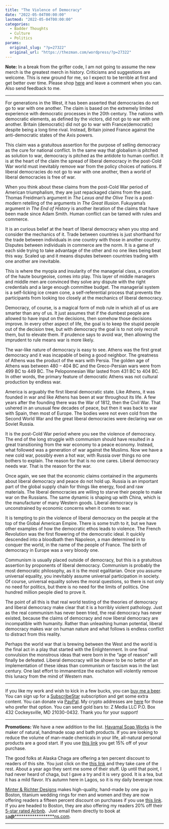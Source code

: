 ```yaml
---
title: "The Violence of Democracy"
date: "2022-05-04T00:00:00"
lastmod: "2022-05-04T00:00:00"
categories:
  - Badder Thoughts
  - Culture
  - Politics
params:
  original_slug: "?p=27322"
  original_url: "https://thezman.com/wordpress/?p=27322"
---
```


**Note:** In a break from the grifter code, I am not going to assume the
new merch is the greatest merch in history. Criticisms and suggestions
are welcome. This is new ground for me, so I expect to be terrible at
first and get better over time. Please shop
<a href="https://libertasbella.com/collections/the-z-man" rel="noopener"
target="_blank">here</a> and leave a comment when you can. Also send
feedback to me.

------------------------------------------------------------------------

For generations in the West, it has been asserted that democracies do
not go to war with one another. The claim is based on the extremely
limited experience with democratic processes in the 20th century. The
nations with democratic elements, as defined by the victors, did not go
to war with one another. Britain (democratic) did not go to war with
France(democratic) despite being a long time rival. Instead, Britain
joined France against the anti-democratic states of the Axis powers.

This claim was a gratuitous assertion for the purpose of selling
democracy as the cure for national conflict. In the same way that
globalism is pitched as solution to war, democracy is pitched as the
antidote to human conflict. It is at the heart of the claim the spread
of liberal democracy in the post-Cold War world must inevitably remove
war from the policy choices of nations. If liberal democracies do not go
to war with one another, then a world of liberal democracies is free of
war.

When you think about these claims from the post-Cold War period of
American triumphalism, they are just repackaged claims from the past.
Thomas Freidman’s argument in *The Lexus and the Olive Tree* is a
post-modern retelling of the arguments in *The Great Illusion*.
Fukuyama’s argument in *The End of History* is another iteration of the
claims that have been made since Adam Smith. Human conflict can be tamed
with rules and commerce.

It is an curious belief at the heart of liberal democracy when you stop
and consider the mechanics of it. Trade between countries is just
shorthand for the trade between individuals in one country with those in
another country. Disputes between individuals in commerce are the norm.
It is a game of each side trying to take advantage of the other and no
one likes being beat this way. Scaled up and it means disputes between
countries trading with one another are inevitable.

This is where the myopia and insularity of the managerial class, a
creation of the haute bourgeoise, comes into play. This layer of middle
managers and middle men are convinced they solve any dispute with the
right credentials and a large enough committee budget. The managerial
system is a self-licking ice cream cone, a self-referential process that
prevents the participants from looking too closely at the mechanics of
liberal democracy.

Democracy, of course, is a magical form of mob rule in which all of us
are smarter than any of us. It just assumes that if the dumbest people
are allowed to have input on the decisions, then somehow those decisions
improve. In every other aspect of life, the goal is to keep the stupid
people out of the decision tree, but with democracy the goal is to not
only recruit them, but to elevate them. If prudence says to avoid war,
then allowing the imprudent to rule means war is more likely.

The war-like nature of democracy is easy to see. Athens was the first
great democracy and it was incapable of being a good neighbor. The
greatness of Athens was the product of the wars with Persia. The golden
age of Athens was between 480 – 404 BC and the Greco-Persian wars were
from 499 BC to 449 BC. The Peloponnesian War lasted from 431 BC to 404
BC. In other words, the primary feature of democratic Athens was not
cultural production by endless war.

America is arguably the first liberal democratic state. Like Athens, it
was founded in war and like Athens has been at war throughout its life.
A few years after the founding there was the War of 1812, then the Civil
War. That ushered in an unusual few decades of peace, but then it was
back to war with Spain, then most of Europe. The bodies were not even
cold from the Second World War and the great liberal democracies were
declaring war on Soviet Russia.

It is the post-Cold War period where you see the violence of democracy.
The end of the long struggle with communism should have resulted in a
great transitioning from the war economy to a peace economy. Instead,
what followed was a generation of war against the Muslims. Now we have a
new cold war, possibly even a hot war, with Russia over things no one
bothers to explain. The reason for that is no one cares. Liberal
democracy needs war. That is the reason for the war.

Once again, we see that the economic claims contained in the arguments
about liberal democracy and peace do not hold up. Russia is an important
part of the global supply chain for things like energy, food and raw
materials. The liberal democracies are willing to starve their people to
make war on the Russians. The same dynamic is shaping up with China,
which is the manufacturer of many Western goods. Liberal democracy is
unconstrained by economic concerns when it comes to war.

It is tempting to pin the violence of liberal democracy on the people at
the top of the Global American Empire. There is some truth to it, but we
have other examples of how the democratic ethos leads to violence. The
French Revolution was the first flowering of the democratic ideal. It
quickly descended into a bloodbath then Napoleon, a man determined in to
conquer the world, in the name of the people of France. The birth of
democracy in Europe was a very bloody one.

Communism is usually placed outside of democracy, but this is a
gratuitous assertion by proponents of liberal democracy. Communism is
probably the most democratic philosophy, as it is the most egalitarian.
Once you assume universal equality, you inevitably assume universal
participation in society. Of course, universal equality solves the moral
questions, so there is not only no need for politics, but there is no
need for the limits of politics. One hundred million people died to
prove it.

The point of all this is that real world testing of the theories of
democracy and liberal democracy make clear that it is a horribly violent
pathology. Just as the real communism has never been tried, the real
democracy has never existed, because the claims of democracy and now
liberal democracy are incompatible with humanity. Rather than unleashing
human potential, liberal democracy makes war on human nature and what
follows is endless conflict to distract from this reality.

Perhaps the world war that is brewing between the West and the world is
the final act in a play that started with the Enlightenment. In one
final convulsion the monstrous ideas that were born in the “age of
reason” will finally be defeated. Liberal democracy will be shown to be
no better of an implementation of these ideas than communism or fascism
was in the last century. One last effort to immanentize the eschaton
will violently remove this lunacy from the mind of Western man.

------------------------------------------------------------------------

If you like my work and wish to kick in a few bucks, you can
<a href="https://www.buymeacoffee.com/mujolulu" rel="noopener"
target="_blank">buy me a beer</a>. You can sign up for a
<a href="https://www.subscribestar.com/the-z-blog" rel="noopener"
target="_blank">SubscribeStar</a> subscription and get some extra
content. You can donate via <a
href="https://www.paypal.com/donate/?cmd=_s-xclick&amp;hosted_button_id=UDAS2Q8JYA6CN&amp;source=url"
rel="noopener" target="_blank">PayPal</a>. My crypto addresses are
<a href="https://thezman.com/wordpress/?page_id=22713" rel="noopener"
target="_blank">here</a> for those who prefer that option. You can send
gold bars to: Z Media LLC P.O. Box 432 Cockeysville, MD 21030-0432.
Thank you for your support!

------------------------------------------------------------------------

**Promotions:** We have a new addition to the list.
<a href="https://havamalsoapworks.com/" rel="noopener"
target="_blank">Havamal Soap Works</a> is the maker of natural, handmade
soap and bath products. If you are looking to reduce the volume of
man-made chemicals in your life, all-natural personal products are a
good start. If you use
<a href="https://havamalsoapworks.com/discount/ZMAN" rel="noopener"
target="_blank">this link</a> you get 15% off of your purchase.

The good folks at Alaska Chaga are offering a ten percent discount to
readers of this site. You just click on the
<a href="https://alaskachaga.us/discount/ZMAN" rel="noopener noreferrer"
target="_blank">this link</a> and they take care of the rest. About a
year ago they sent me some of their stuff. Up until that point, I had
never heard of chaga, but I gave a try and it is very good. It is a tea,
but it has a mild flavor. It’s autumn here in Lagos, so it is my daily
beverage now.

<a href="https://www.minterandrichterdesigns.com/"
rel="noreferrer nofollow noopener" target="_blank">Minter &amp; Richter
Designs</a> makes high-quality, hand-made by one guy in Boston, titanium
wedding rings for men and women and they are now offering readers a
fifteen percent discount on purchases if you use
<a href="https://www.minterandrichterdesigns.com/discount/ZMAN"
rel="noreferrer nofollow noopener" target="_blank">this link</a>.
<span class="highlight"><span class="colour"><span class="font"><span class="size">If
you are headed to Boston, they are also offering my readers 20% off
their <a
href="https://www.airbnb.com/users/7988017/listings?user_id=7988017&amp;s=3"
rel="noopener noreferrer" target="_blank">5-star rated Airbnb</a>.  Just
email them directly to book at
<a href="mailto:sa***@*********************ns.com"
data-original-string="/NXyyhB5og6MUv1DeNADCA==cb7xcJm+la70c62zuPv7wOxN51URKMYc/vd3Y91AOfmVjQygU2004/apRppT790ITCe"><span
class="apbct-email-encoder"
data-original-string="hS1/h0pO+c2PhJCbIFJ//Q==cb7GDQqqkmWaq5KcPPF8bcUYHyOHsDjSgsC6m3X32YZOib+VzJGiNKgN6azxVqKcUXU"
title="This contact has been encoded by Anti-Spam by CleanTalk. Click to decode. To finish the decoding make sure that JavaScript is enabled in your browser.">sa<span
class="apbct-blur">***</span>@<span
class="apbct-blur">*********************</span>ns.com</span></a>.</span></span></span></span>

------------------------------------------------------------------------
